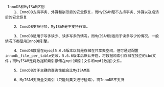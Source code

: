      InnoDB和MyISAM区别 
        1、InnoDB支持事务、外键和崩溃后的安全恢复，而MyISAM是不支持事务、外键以及崩溃后的安全恢复
        
        2、InnoDB支持行锁，MyISAM是不支持行锁。
        
        3、InnoDB适用于写多读少、读多写多的情况，而MyISAM则适用于读多写少的情况，一般情况下都是用InnoDB引擎。
        
        4、InnoDB数据在mysql5.6.6版本以前是存储在共享表空间，但可通过配置innodb_file_per_table更改，5.6.6版本后默认开启，将数据和索引存储在独立的ibd文件；而MyISAM是将数据和索引存储在myi(索引)文件和myd(数据)文件。
        
        5、InnoDB对于主键的查询性能会比MyISAM高
        
        6、MyISAM支持全文索引（只能对英文进行检索），而InnoDB不支持